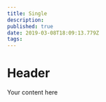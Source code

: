```yaml
---
title: Single
description: 
published: true
date: 2019-03-08T18:09:13.779Z
tags: 
---
```


# Header

Your content here